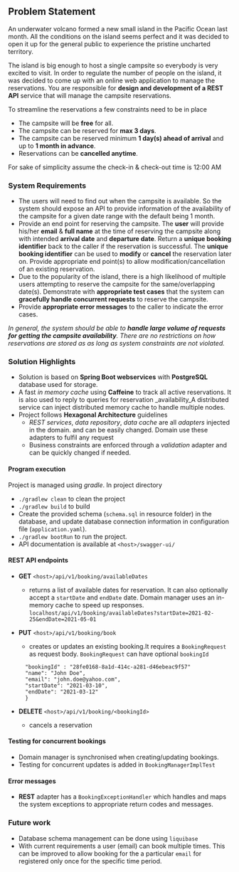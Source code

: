 ## Problem Statement

An underwater volcano formed a new small island in the Pacific Ocean last month. All the conditions on the island seems perfect and it was
decided to open it up for the general public to experience the pristine uncharted territory.

The island is big enough to host a single campsite so everybody is very excited to visit. In order to regulate the number of people on the island, it
was decided to come up with an online web application to manage the reservations. You are responsible for **design and development of a REST
API** service that will manage the campsite reservations.

To streamline the reservations a few constraints need to be in place 
 * The campsite will be **free** for all.
 * The campsite can be reserved for **max 3 days**.
 * The campsite can be reserved minimum **1 day(s) ahead of arrival** and up to **1 month in advance**.
 * Reservations can be **cancelled anytime**.

For sake of simplicity assume the check-in & check-out time is 12:00 AM

### System Requirements
* The users will need to find out when the campsite is available. So the system should expose an API to provide information of the availability of the campsite for a given date range with the default being 1 month.
* Provide an end point for reserving the campsite. The **user** will provide his/her **email** & **full name** at the time of reserving the campsite along with intended **arrival date** and **departure date**. Return a **unique booking identifier** back to the caller if the reservation is successful. The **unique booking identifier** can be used to **modify** or **cancel** the reservation later on. Provide appropriate end point(s) to allow modification/cancellation of an existing reservation.
* Due to the popularity of the island, there is a high likelihood of multiple users attempting to reserve the campsite for the same/overlapping date(s). Demonstrate with **appropriate test cases** that the system can **gracefully handle concurrent requests** to reserve the campsite.
* Provide **appropriate error messages** to the caller to indicate the error cases.

_In general, the system should be able to **handle large volume of requests for getting the campsite availability**. There are no restrictions on how reservations are stored as as long as system constraints are not violated._

### Solution Highlights
* Solution is based on __Spring Boot webservices__ with __PostgreSQL__ database used for storage.
* A fast _in memory cache_ using __Caffeine__ to track all active reservations. It is also used to reply to queries for reservation _availability_A distributed service can inject distributed memory cache to handle multiple nodes.
* Project follows __Hexagonal Architecture__ guidelines
    * _REST services_, _data repository_, _data cache_ are all _adapters_ injected in the domain. and can be easily changed. Domain use these adapters to fulfil any request
    * Business constraints are enforced through a _validation_ adapter and can be quickly changed if needed.

#### Program execution
Project is managed using _gradle_. In project directory
  * `./gradlew clean` to clean the project
  * `./gradlew build` to build
  * Create the provided schema (`schema.sql` in resource folder) in the database, and update database connection information in configuration file (`application.yaml`).   
  * `./gradlew bootRun` to run the project.
  * API documentation is available at `<host>/swagger-ui/`

#### REST API endpoints 
* __GET__ `<host>/api/v1/booking/availableDates`
  * returns a list of available dates for reservation. It can also optionally accept a `startDate` and `endDate` date.
    Domain manager uses an in-memory cache to speed up responses.
    ```localhost/api/v1/booking/availableDates?startDate=2021-02-25&endDate=2021-05-01```

* __PUT__ `<host>/api/v1/booking/book`
  * creates or updates an existing booking.It requires a `BookingRequest` as request body. `BookingRequest` can have optional `bookingId`  
  ```{
    "bookingId" : "28fe0168-8a1d-414c-a281-d46ebeac9f57"
    "name": "John Doe",
    "email": "john.doe@yahoo.com",
    "startDate": "2021-03-10",
    "endDate": "2021-03-12"
    }  

* __DELETE__ `<host>/api/v1/booking/<bookingId>`
  * cancels a reservation
  

#### Testing for concurrent bookings
* Domain manager is synchronised when creating/updating bookings. 
* Testing for concurrent updates is added in `BookingManagerImplTest`

#### Error messages
* __REST__ adapter has a `BookingExceptionHandler` which handles and maps the system exceptions to appropriate return codes and messages.

### Future work
* Database schema management can be done using `liquibase`
* With current requirements a user (email) can book multiple times. This can be improved to allow booking for the a particular `email` for registered only once for the specific time period.
  